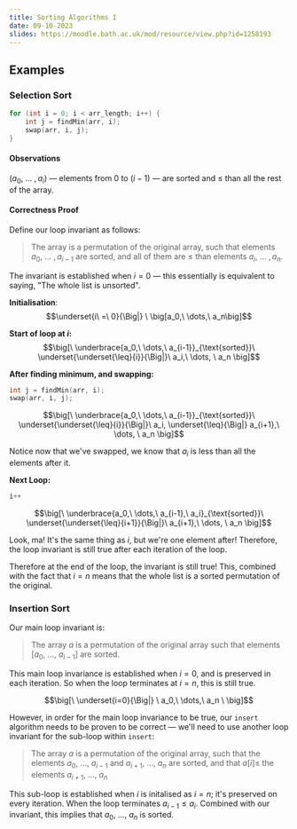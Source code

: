 ```yaml
---
title: Sorting Algorithms I
date: 09-10-2023
slides: https://moodle.bath.ac.uk/mod/resource/view.php?id=1258193
---
```


## Examples

### Selection Sort
```c
for (int i = 0; i < arr_length; i++) {
    int j = findMin(arr, i);
    swap(arr, i, j);
}
```

#### Observations
$\left(a_0,\ \dots\ ,a_i\right)$ &mdash; elements from $0$ to $(i-1)$ &mdash; are sorted and $\leq$ than all the rest of the array.

#### Correctness Proof

Define our loop invariant as follows:
> The array is a permutation of the original array, such that elements $a_0,\ \dots\ , a_{i-1}$ are sorted, and all of them are $\leq$ than elements $a_i,\ \dots\ , a_n$.

The invariant is established when $i = 0$ &mdash; this essentially is equivalent to saying, "The whole list is unsorted".

**Initialisation**:
$$\underset{i\ =\ 0}{\Big|} \ \big[a_0,\ \dots,\ a_n\big]$$

**Start of loop at $i$:**
$$\big[\ \underbrace{a_0,\ \dots,\ a_{i-1}}_{\text{sorted}}\ \underset{\underset{\leq}{i}}{\Big|}\ a_i,\ \dots, \ a_n \big]$$

**After finding minimum, and swapping:**

```c
int j = findMin(arr, i);
swap(arr, i, j);
```

$$\big[\ \underbrace{a_0,\ \dots,\ a_{i-1}}_{\text{sorted}}\ \underset{\underset{\leq}{i}}{\Big|}\ a_i, \underset{\leq}{\Big|}  a_{i+1},\ \dots, \ a_n \big]$$

Notice now that we've swapped, we know that $a_i$ is less than all the elements after it.

**Next Loop:**

```c
i++
```

$$\big[\ \underbrace{a_0,\ \dots,\ a_{i-1},\ a_i}_{\text{sorted}}\ \underset{\underset{\leq}{i+1}}{\Big|}\ a_{i+1},\ \dots, \ a_n \big]$$

Look, ma! It's the same thing as $i$, but we're one element after! Therefore, the loop invariant is still true after each iteration of the loop.

Therefore at the end of the loop, the invariant is still true! This, combined with the fact that $i = n$ means that the whole list is a sorted permutation of the original.

### Insertion Sort

Our main loop invariant is:
> The array $a$ is a permutation of the original array such that elements $\big[a_0,\ \dots,\ a_{i-1}\big]$ are sorted.

This main loop invariance is established when $i=0$, and is preserved in each iteration. So when the loop terminates at $i=n$, this is still true.

$$\big[\ \underset{i=0}{\Big|} \ a_0,\ \dots,\ a_n \ \big]$$

However, in order for the main loop invariance to be true, our `insert` algorithm needs to be proven to be correct &mdash; we'll need to use another loop invariant for the sub-loop within `insert`:
> The array $a$ is a permutation of the original array, such that the elements $a_0,\ \dots,\ a_{i-1}$ and $a_{i+1},\ \dots, \ a_n$ are sorted, and that $a[i] \leq$ the elements $a_{i+1},\ \dots, \ a_n$

This sub-loop is established when $i$ is initalised as $i = n$; it's preserved on every iteration. When the loop terminates $a_{i-1} \leq a_{i}$. Combined with our invariant, this implies that $a_0,\ \dots,\ a_n$ is sorted.
